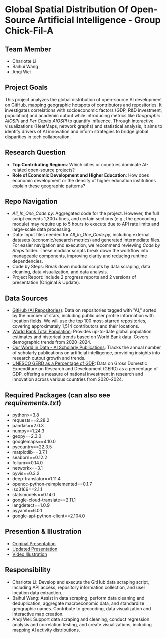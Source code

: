 # Global Spatial Distribution Of Open-Source Artificial Intelligence - Group Chick-Fil-A

## Team Member
- Charlotte Li
- Baihui Wang 
- Anqi Wei

## Project Goals
This project analyzes the global distribution of open-source AI development on GitHub, mapping geographic hotspots of contributors and repositories. It investigates correlations with socioeconomic factors (GDP, R&D investment, population) and academic output while introducing metrics like *Geographic AIOSPI* and *Per Capita AIOSPI* to quantify influence. Through interactive visualizations (HeatMaps, network graphs) and statistical analysis, it aims to identify drivers of AI innovation and inform strategies to bridge global disparities in tech collaboration.

## Research Question
- **Top Contributing Regions**: Which cities or countries dominate AI-related open-source projects?
- **Role of Economic Development and Higher Education**: How does economic development or the density of higher education institutions explain these geographic patterns?

## Repo Navigation
- *All_In_One_Code.py*: Aggregated code for the project. However, the full script exceeds 1,300+ lines, and certain sections (e.g., the geocoding module) may require up to 5 hours to execute due to API rate limits and large-scale data processing. 
- Data: Input files needed for *All_In_One_Code.py*, including external datasets (economic/research metrics) and generated intermediate files.
For easier navigation and execution, we recommend reviewing *Code by Steps* folder. These modular scripts break down the workflow into manageable components, improving clarity and reducing runtime dependencies.
- Code by Steps: Break down modular scripts by data scraping, data cleaning, data visualization, and data analysis.
- Project Report: Include 2 progress reports and 2 versions of presentation (Original & Update).

## Data Sources 
- [GitHub (AI Repositories)](https://github.com/topics/ai): Data on repositories tagged with "AI," sorted by the number of stars, including public user profile information with location fields. We will use the top 100 most-starred repositories, covering approximately 1,514 contributors and their locations.
- [World Bank Total Population](https://www.bing.com/search?pglt=2339&q=world+bank+total+population&cvid=3ad414a6781e449a9a830473747e2d65&gs_lcrp=EgRlZGdlKgYIABBFGDkyBggAEEUYOTIGCAEQABhAMgYIAhAAGEAyBggDEAAYQDIGCAQQABhAMgYAyBggFEAAYQDIGCAYQABhAMgYIBxAAGEAyBggIEAAYQNIBQg4MDc5ajBqMagCALACAA&FORM=ANNTA1&PC=U531): Provides up-to-date global population estimates and historical trends based on World Bank data. Covers demographic trends from 2020–2024.  
- [Our World in Data - AI Scholarly Publications](https://ourworldindata.org/grapher/annual-scholarly-publications-on-artificial-intelligence): Tracks the annual number of scholarly publications on artificial intelligence, providing insights into research output growth and trends.  
- [UNESCO GERD as a Percentage of GDP](https://databrowser.uis.unesco.org/): Data on Gross Domestic Expenditure on Research and Development (GERD) as a percentage of GDP, offering a measure of national investment in research and innovation across various countries from 2020–2024.

## Required Packages (can also see *requirements.txt*)
- python>=3.8
- requests==2.28.2
- pandas==2.0.3
- numpy==1.24.3
- geopy==2.3.0
- googlemaps==4.10.0
- pycountry==22.3.5
- matplotlib==3.7.1
- seaborn==0.12.2
- folium==0.14.0
- networkx==3.1
- pyvis==0.3.2
- deep-translator==1.11.4
- opencc-python-reimplemented==0.1.7
- iso3166==2.1.1
- statsmodels==0.14.0
- google-cloud-translate==2.11.1
- langdetect==1.0.9
- pyyaml==6.0.1
- google-api-python-client==2.104.0

## Presention & Illustration
- [Original Presentation](https://github.com/macs30112-winter25/final-project-chick-fil-a/blob/3431ec98d10c2042a8730fef0bcb82da1ba1a9e5/Project%20report/Original%20Slides.pdf)
- [Updated Presentation]()
- [Video Illustration]()

## Responsibility
- Charlotte Li: Develop and execute the GitHub data scraping script, including API access, repository information collection, and user location data extraction.
- Baihui Wang: Assist in data scraping, perform data cleaning and deduplication, aggregate macroeconomic data, and standardize geographic names. Contribute to geocoding, data visualization and interactive map creation.
- Anqi Wei: Support data scraping and cleaning, conduct regression analysis and correlation testing, and create visualizations, including mapping AI activity distributions.
